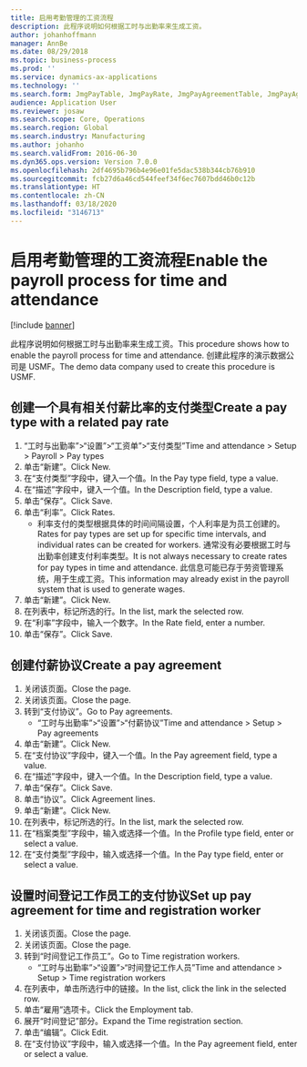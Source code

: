 ```yaml
---
title: 启用考勤管理的工资流程
description: 此程序说明如何根据工时与出勤率来生成工资。
author: johanhoffmann
manager: AnnBe
ms.date: 08/29/2018
ms.topic: business-process
ms.prod: ''
ms.service: dynamics-ax-applications
ms.technology: ''
ms.search.form: JmgPayTable, JmgPayRate, JmgPayAgreementTable, JmgPayAgreementLine, HcmWorker
audience: Application User
ms.reviewer: josaw
ms.search.scope: Core, Operations
ms.search.region: Global
ms.search.industry: Manufacturing
ms.author: johanho
ms.search.validFrom: 2016-06-30
ms.dyn365.ops.version: Version 7.0.0
ms.openlocfilehash: 2df4695b796b4e96e01fe5dac538b344cb76b910
ms.sourcegitcommit: fcb27d6a46cd544feef34f6ec7607bdd46b0c12b
ms.translationtype: HT
ms.contentlocale: zh-CN
ms.lasthandoff: 03/18/2020
ms.locfileid: "3146713"
---
```

# <a name="enable-the-payroll-process-for-time-and-attendance"></a><span data-ttu-id="d5247-103">启用考勤管理的工资流程</span><span class="sxs-lookup"><span data-stu-id="d5247-103">Enable the payroll process for time and attendance</span></span>

[!include [banner](../../includes/banner.md)]

<span data-ttu-id="d5247-104">此程序说明如何根据工时与出勤率来生成工资。</span><span class="sxs-lookup"><span data-stu-id="d5247-104">This procedure shows how to enable the payroll process for time and attendance.</span></span> <span data-ttu-id="d5247-105">创建此程序的演示数据公司是 USMF。</span><span class="sxs-lookup"><span data-stu-id="d5247-105">The demo data company used to create this procedure is USMF.</span></span>


## <a name="create-a-pay-type-with-a-related-pay-rate"></a><span data-ttu-id="d5247-106">创建一个具有相关付薪比率的支付类型</span><span class="sxs-lookup"><span data-stu-id="d5247-106">Create a pay type with a related pay rate</span></span>
1. <span data-ttu-id="d5247-107">“工时与出勤率”>“设置”>“工资单”>“支付类型”</span><span class="sxs-lookup"><span data-stu-id="d5247-107">Time and attendance > Setup > Payroll > Pay types</span></span>
2. <span data-ttu-id="d5247-108">单击“新建”。</span><span class="sxs-lookup"><span data-stu-id="d5247-108">Click New.</span></span>
3. <span data-ttu-id="d5247-109">在“支付类型”字段中，键入一个值。</span><span class="sxs-lookup"><span data-stu-id="d5247-109">In the Pay type field, type a value.</span></span>
4. <span data-ttu-id="d5247-110">在“描述”字段中，键入一个值。</span><span class="sxs-lookup"><span data-stu-id="d5247-110">In the Description field, type a value.</span></span>
5. <span data-ttu-id="d5247-111">单击“保存”。</span><span class="sxs-lookup"><span data-stu-id="d5247-111">Click Save.</span></span>
6. <span data-ttu-id="d5247-112">单击“利率”。</span><span class="sxs-lookup"><span data-stu-id="d5247-112">Click Rates.</span></span>
    * <span data-ttu-id="d5247-113">利率支付的类型根据具体的时间间隔设置，个人利率是为员工创建的。</span><span class="sxs-lookup"><span data-stu-id="d5247-113">Rates for pay types are set up for specific time intervals, and individual rates can be created for workers.</span></span> <span data-ttu-id="d5247-114">通常没有必要根据工时与出勤率创建支付利率类型。</span><span class="sxs-lookup"><span data-stu-id="d5247-114">It is not always necessary to create rates for pay types in time and attendance.</span></span> <span data-ttu-id="d5247-115">此信息可能已存于劳资管理系统，用于生成工资。</span><span class="sxs-lookup"><span data-stu-id="d5247-115">This information may already exist in the payroll system that is used to generate wages.</span></span>  
7. <span data-ttu-id="d5247-116">单击“新建”。</span><span class="sxs-lookup"><span data-stu-id="d5247-116">Click New.</span></span>
8. <span data-ttu-id="d5247-117">在列表中，标记所选的行。</span><span class="sxs-lookup"><span data-stu-id="d5247-117">In the list, mark the selected row.</span></span>
9. <span data-ttu-id="d5247-118">在“利率”字段中，输入一个数字。</span><span class="sxs-lookup"><span data-stu-id="d5247-118">In the Rate field, enter a number.</span></span>
10. <span data-ttu-id="d5247-119">单击“保存”。</span><span class="sxs-lookup"><span data-stu-id="d5247-119">Click Save.</span></span>

## <a name="create-a-pay-agreement"></a><span data-ttu-id="d5247-120">创建付薪协议</span><span class="sxs-lookup"><span data-stu-id="d5247-120">Create a pay agreement</span></span>
1. <span data-ttu-id="d5247-121">关闭该页面。</span><span class="sxs-lookup"><span data-stu-id="d5247-121">Close the page.</span></span>
2. <span data-ttu-id="d5247-122">关闭该页面。</span><span class="sxs-lookup"><span data-stu-id="d5247-122">Close the page.</span></span>
3. <span data-ttu-id="d5247-123">转到“支付协议”。</span><span class="sxs-lookup"><span data-stu-id="d5247-123">Go to Pay agreements.</span></span>
    * <span data-ttu-id="d5247-124">“工时与出勤率”>“设置”>“付薪协议”</span><span class="sxs-lookup"><span data-stu-id="d5247-124">Time and attendance > Setup > Pay agreements</span></span>  
4. <span data-ttu-id="d5247-125">单击“新建”。</span><span class="sxs-lookup"><span data-stu-id="d5247-125">Click New.</span></span>
5. <span data-ttu-id="d5247-126">在“支付协议”字段中，键入一个值。</span><span class="sxs-lookup"><span data-stu-id="d5247-126">In the Pay agreement field, type a value.</span></span>
6. <span data-ttu-id="d5247-127">在“描述”字段中，键入一个值。</span><span class="sxs-lookup"><span data-stu-id="d5247-127">In the Description field, type a value.</span></span>
7. <span data-ttu-id="d5247-128">单击“保存”。</span><span class="sxs-lookup"><span data-stu-id="d5247-128">Click Save.</span></span>
8. <span data-ttu-id="d5247-129">单击“协议”。</span><span class="sxs-lookup"><span data-stu-id="d5247-129">Click Agreement lines.</span></span>
9. <span data-ttu-id="d5247-130">单击“新建”。</span><span class="sxs-lookup"><span data-stu-id="d5247-130">Click New.</span></span>
10. <span data-ttu-id="d5247-131">在列表中，标记所选的行。</span><span class="sxs-lookup"><span data-stu-id="d5247-131">In the list, mark the selected row.</span></span>
11. <span data-ttu-id="d5247-132">在“档案类型”字段中，输入或选择一个值。</span><span class="sxs-lookup"><span data-stu-id="d5247-132">In the Profile type field, enter or select a value.</span></span>
12. <span data-ttu-id="d5247-133">在“支付类型”字段中，输入或选择一个值。</span><span class="sxs-lookup"><span data-stu-id="d5247-133">In the Pay type field, enter or select a value.</span></span>

## <a name="set-up-pay-agreement-for-time-and-registration-worker"></a><span data-ttu-id="d5247-134">设置时间登记工作员工的支付协议</span><span class="sxs-lookup"><span data-stu-id="d5247-134">Set up pay agreement for time and registration worker</span></span>
1. <span data-ttu-id="d5247-135">关闭该页面。</span><span class="sxs-lookup"><span data-stu-id="d5247-135">Close the page.</span></span>
2. <span data-ttu-id="d5247-136">关闭该页面。</span><span class="sxs-lookup"><span data-stu-id="d5247-136">Close the page.</span></span>
3. <span data-ttu-id="d5247-137">转到“时间登记工作员工”。</span><span class="sxs-lookup"><span data-stu-id="d5247-137">Go to Time registration workers.</span></span>
    * <span data-ttu-id="d5247-138">“工时与出勤率”>“设置”>“时间登记工作人员”</span><span class="sxs-lookup"><span data-stu-id="d5247-138">Time and attendance > Setup > Time registration workers</span></span>  
4. <span data-ttu-id="d5247-139">在列表中，单击所选行中的链接。</span><span class="sxs-lookup"><span data-stu-id="d5247-139">In the list, click the link in the selected row.</span></span>
5. <span data-ttu-id="d5247-140">单击“雇用”选项卡。</span><span class="sxs-lookup"><span data-stu-id="d5247-140">Click the Employment tab.</span></span>
6. <span data-ttu-id="d5247-141">展开“时间登记”部分。</span><span class="sxs-lookup"><span data-stu-id="d5247-141">Expand the Time registration section.</span></span>
7. <span data-ttu-id="d5247-142">单击“编辑”。</span><span class="sxs-lookup"><span data-stu-id="d5247-142">Click Edit.</span></span>
8. <span data-ttu-id="d5247-143">在“支付协议”字段中，输入或选择一个值。</span><span class="sxs-lookup"><span data-stu-id="d5247-143">In the Pay agreement field, enter or select a value.</span></span>

